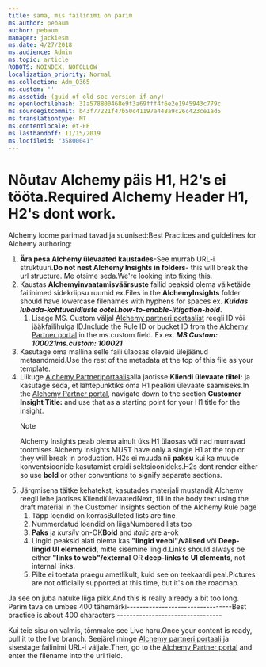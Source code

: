 ```yaml
---
title: sama, mis failinimi on parim
ms.author: pebaum
author: pebaum
manager: jackiesm
ms.date: 4/27/2018
ms.audience: Admin
ms.topic: article
ROBOTS: NOINDEX, NOFOLLOW
localization_priority: Normal
ms.collection: Adm_O365
ms.custom: ''
ms.assetid: (guid of old soc version if any)
ms.openlocfilehash: 31a578800468e9f3a69fff4f6e2e1945943c779c
ms.sourcegitcommit: b43f77221f47b50c41197a448a9c26c423ce1ad5
ms.translationtype: MT
ms.contentlocale: et-EE
ms.lasthandoff: 11/15/2019
ms.locfileid: "35800041"
---
```

# <a name="required-alchemy-header-h1-h2s-dont-work"></a><span data-ttu-id="2fb29-102">Nõutav Alchemy päis H1, H2's ei tööta.</span><span class="sxs-lookup"><span data-stu-id="2fb29-102">Required Alchemy Header H1, H2's dont work.</span></span>
<span data-ttu-id="2fb29-103">Alchemy loome parimad tavad ja suunised:</span><span class="sxs-lookup"><span data-stu-id="2fb29-103">Best Practices and guidelines for Alchemy authoring:</span></span>

1. <span data-ttu-id="2fb29-104">**Ära pesa Alchemy ülevaated kaustades**-See murrab URL-i struktuuri.</span><span class="sxs-lookup"><span data-stu-id="2fb29-104">**Do not nest Alchemy Insights in folders**- this will break the url structure.</span></span> <span data-ttu-id="2fb29-105">Me otsime seda.</span><span class="sxs-lookup"><span data-stu-id="2fb29-105">We're looking into fixing this.</span></span>
1. <span data-ttu-id="2fb29-106">Kaustas **Alchemyinvaatamisväärsuste** failid peaksid olema väiketäide failinimed sidekriipsu ruumid ex.</span><span class="sxs-lookup"><span data-stu-id="2fb29-106">Files in the **AlchemyInsights** folder should have lowercase filenames with hyphens for spaces ex.</span></span> <span data-ttu-id="2fb29-107">***Kuidas lubada-kohtuvaidluste ootel***.</span><span class="sxs-lookup"><span data-stu-id="2fb29-107">***how-to-enable-litigation-hold***.</span></span>
    1. <span data-ttu-id="2fb29-108">Lisage MS. Custom väljal [Alchemy partneri portaalist](https://alchemyportal.azurewebsites.net) reegli ID või jääkfailihulga ID.</span><span class="sxs-lookup"><span data-stu-id="2fb29-108">Include the Rule ID or bucket ID from the [Alchemy Partner portal](https://alchemyportal.azurewebsites.net) in the ms.custom field.</span></span> <span data-ttu-id="2fb29-109">Ex.</span><span class="sxs-lookup"><span data-stu-id="2fb29-109">ex.</span></span> <span data-ttu-id="2fb29-110">***MS Custom: 100021***</span><span class="sxs-lookup"><span data-stu-id="2fb29-110">***ms.custom: 100021***</span></span>
1. <span data-ttu-id="2fb29-111">Kasutage oma mallina selle faili ülaosas olevaid ülejäänud metaandmeid.</span><span class="sxs-lookup"><span data-stu-id="2fb29-111">Use the rest of the metadata at the top of this file as your template.</span></span>
1. <span data-ttu-id="2fb29-112">Liikuge [Alchemy Partneriportaalis](https://alchemyportal.azurewebsites.net)alla jaotisse **Kliendi ülevaate tiitel:** ja kasutage seda, et lähtepunktiks oma H1 pealkiri ülevaate saamiseks.</span><span class="sxs-lookup"><span data-stu-id="2fb29-112">In the [Alchemy Partner portal](https://alchemyportal.azurewebsites.net), navigate down to the section **Customer Insight Title:** and use that as a starting point for your H1 title for the insight.</span></span> 
    > [!NOTE]
    > <span data-ttu-id="2fb29-113">Alchemy Insights peab olema ainult üks H1 ülaosas või nad murravad tootmises.</span><span class="sxs-lookup"><span data-stu-id="2fb29-113">Alchemy Insights MUST have only a single H1 at the top or they will break in production.</span></span> <span data-ttu-id="2fb29-114">H2s ei muuda nii **paksu** kui ka muude konventsioonide kasutamist eraldi sektsioonideks.</span><span class="sxs-lookup"><span data-stu-id="2fb29-114">H2s dont render either so use **bold** or other conventions to signify separate sections.</span></span>
1. <span data-ttu-id="2fb29-115">Järgmisena täitke kehatekst, kasutades materjali mustandit Alchemy reegli lehe jaotises Kliendiülevaated</span><span class="sxs-lookup"><span data-stu-id="2fb29-115">Next, fill in the body text using the draft material in the Customer Insights section of the Alchemy Rule page</span></span>
    1. <span data-ttu-id="2fb29-116">Täpp loendid on korras</span><span class="sxs-lookup"><span data-stu-id="2fb29-116">Bulleted lists are fine</span></span>
    1. <span data-ttu-id="2fb29-117">Nummerdatud loendid on liiga</span><span class="sxs-lookup"><span data-stu-id="2fb29-117">Numbered lists too</span></span>
    1. <span data-ttu-id="2fb29-118">**Paks** ja *kursiiv* on-OK</span><span class="sxs-lookup"><span data-stu-id="2fb29-118">**Bold** and *italic* are a-ok</span></span>
    1. <span data-ttu-id="2fb29-119">Lingid peaksid alati olema kas **"lingid veebi"/välised** või **Deep-lingid UI elemendid**, mitte sisemine lingid.</span><span class="sxs-lookup"><span data-stu-id="2fb29-119">Links should always be either **"links to web"/external** OR **deep-links to UI elements**, not internal links.</span></span>
    1. <span data-ttu-id="2fb29-120">Pilte ei toetata praegu ametlikult, kuid see on teekaardi peal.</span><span class="sxs-lookup"><span data-stu-id="2fb29-120">Pictures are not officially supported at this time, but it's on the roadmap.</span></span>

<span data-ttu-id="2fb29-121">Ja see on juba natuke liiga pikk.</span><span class="sxs-lookup"><span data-stu-id="2fb29-121">And this is really already a bit too long.</span></span> <span data-ttu-id="2fb29-122">Parim tava on umbes 400 tähemärki---------------------------------</span><span class="sxs-lookup"><span data-stu-id="2fb29-122">Best practice is about 400 characters ---------------------------------</span></span>

<span data-ttu-id="2fb29-123">Kui teie sisu on valmis, tõmmake see Live haru.</span><span class="sxs-lookup"><span data-stu-id="2fb29-123">Once your content is ready, pull it to the live branch.</span></span> <span data-ttu-id="2fb29-124">Seejärel minge [Alchemy partneri portaali](https://alchemyportal.azurewebsites.net) ja sisestage failinimi URL-i väljale.</span><span class="sxs-lookup"><span data-stu-id="2fb29-124">Then, go to the [Alchemy Partner portal](https://alchemyportal.azurewebsites.net) and enter the filename into the url field.</span></span> 